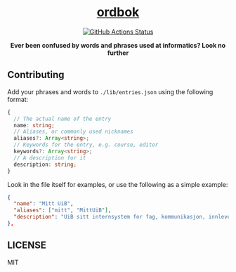 <h1 align="center"><a href="https://lesesalen.github.io/ordbok/">ordbok</a></h1>
<p align="center">
    <a href="https://github.com/lesesalen/ordbok/actions"><img alt="GitHub Actions Status" src="https://github.com/lesesalen/ordbok/workflows/pipeline/badge.svg" /></a>
</p>

<p align="center">
    <b>Ever been confused by words and phrases used at informatics? Look no further</b>
</p>

<p align="center">
</p>

## Contributing

Add your phrases and words to `./lib/entries.json` using the following format:

```ts
{
  // The actual name of the entry
  name: string;
  // Aliases, or commonly used nicknames
  aliases?: Array<string>;
  // Keywords for the entry, e.g. course, editor
  keywords?: Array<string>;
  // A description for it
  description: string;
}
```

Look in the file itself for examples, or use the following as a simple example:

```json
{
  "name": "Mitt UiB",
  "aliases": ["mitt", "MittUiB"],
  "description": "UiB sitt internsystem for fag, kommunikasjon, innleveringer etc"
},
```

## LICENSE

MIT
